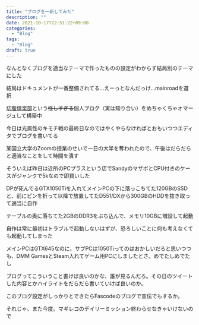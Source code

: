 ```yaml
---
title: "ブログを一新してみた"
description: ""
date: 2021-10-17T22:51:22+09:00
categories:
  - "Blog"
tags:
  - "Blog"
draft: true
---
```


なんとなくブログを適当なテーマで作ったものの設定がわからず結局別のテーマにした

結局はドキュメントが一番整備されてる...えーっとなんだっけ...mainroadを選択

[切腹倶楽部](https://seppuku.club/)という~~怪しすぎる~~個人ブログ（実は知り合い）をめちゃくちゃオマージュして構築中

今日は光属性のキモチ戦の最終日なのではやくやらなければとおもいつつエディタでブログを書いてる

某国立大学のZoomの授業のせいで一日の大半を奪われたので、午後はだらだらと適当なことをして時間を潰す

そういえば昨日は近所のPCプラスという店でSandyのマザボとCPU付きのケースがジャンクで5kなので即買いした

DPが死んでるGTX1050Tiを入れてメインPCの下に落っこちてた120GBのSSDと、前にピンを折って以降で放置してたD551/DXから300GBのHDDを抜き取って適当に自作

テーブルの奥に落ちてた2GBのDDR3をぶち込んで、メモリ10GBに増設して起動

自作は常に最初はトラブルで起動しないはずが、恐ろしいことに何も考えなくても起動してしまった

メインPCはGTX645なのに、サブPCは1050Tiってのはおかしいだろと思いつつも、DMM GamesとSteam入れてゲーム用PCにしましたとさ。めでたしめでたし

ブログってこういうこと書けば良いのかな、誰が見るんだろ。その日のツイートした内容とかハイライトをだらだら書いていけば良いのか。

このブログ設定がしっかりとできたらFascodeのブログで宣伝でもするか。

それじゃ、また今度。マギレコのデイリーミッション終わらせなきゃいけないので

